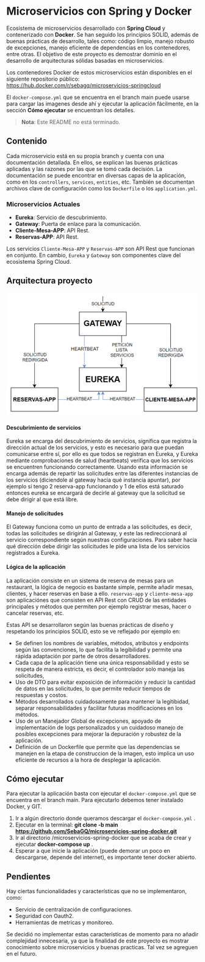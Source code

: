 # Microservicios con Spring y Docker

Ecosistema de microservicios desarrollado con **Spring Cloud** y contenerizado con **Docker**. Se han seguido los principios SOLID, además de buenas prácticas de desarrollo, tales como: código limpio, manejo robusto de excepciones, manejo eficiente de dependencias en los contenedores, entre otras. El objetivo de este proyecto es demostrar dominio en el desarrollo de arquitecturas sólidas basadas en microservicios.

Los contenedores Docker de estos microservicios están disponibles en el siguiente repositorio público: https://hub.docker.com/r/sebagq/microservicios-springcloud

El `docker-compose.yml` que se encuentra en el branch main puede usarse para cargar las imagenes desde ahí y ejecutar la aplicación fácilmente, en la sección **Cómo ejecutar** se encuentran los detalles.


> **Nota**: Este README no está terminado.

## Contenido

Cada microservicio está en su propia branch y cuenta con una documentación detallada. En ellos, se explican las buenas prácticas aplicadas y las razones por las que se tomó cada decisión. La documentación se puede encontrar en diversas capas de la aplicación, como en los `controllers`, `services`, `entities`, etc. También se documentan archivos clave de configuración como los `Dockerfile` o los `application.yml`.

### Microservicios Actuales

- **Eureka**: Servicio de descubrimiento.
- **Gateway**: Puerta de enlace para la comunicación.
- **Cliente-Mesa-APP**: API Rest.
- **Reservas-APP**: API Rest.

Los servicios `Cliente-Mesa-APP` y `Reservas-APP` son API Rest que funcionan en conjunto. En cambio, `Eureka` y `Gateway` son componentes clave del ecosistema Spring Cloud.

## Arquitectura proyecto

<img src="./diagrama-arquitectura.png" alt="Imagen 1" width="1200">

#### Descubrimiento de servicios
Eureka se encarga del descubrimiento de servicios, significa que registra la dirección actual de los servicios, y esto es necesario para que puedan comunicarse entre sí, por ello es que todos se registran en Eureka, y Eureka mediante comprobaciones de salud (heartbeats) verifica que los servicios se encuentren funcionando correctamente. Usando esta información se encarga además de repartir las solicitudes entre las diferentes instancias de los servicios (diciendole al gateway hacia qué instancia apuntar), por ejemplo si tengo 2 reserva-app funcionando y 1 de ellos está saturado entonces eureka se encargará de decirle al gateway que la solicitud se debe dirigir al que está libre.

#### Manejo de solicitudes
El Gateway funciona como un punto de entrada a las solicitudes, es decir, todas las solicitudes se dirigirán al Gateway, y este las redireccionará al servicio correspondiente según nuestras configuraciones. Para saber hacia qué dirección debe dirigir las solicitudes le pide una lista de los servicios registrados a Eureka.

#### Lógica de la aplicación
La aplicación consiste en un sistema de reserva de mesas para un restaurant, la lógica de negocio es bastante simple, permite añadir mesas, clientes, y hacer reservas en base a ello. `reservas-app` y `cliente-mesa-app` son aplicaciónes que consisten en API Rest con CRUD de las entidades principales y métodos que permiten por ejemplo registrar mesas, hacer o cancelar reservas, etc.

Estas API se desarrollaron según las buenas prácticas de diseño y respetando los principios SOLID, esto se ve reflejado por ejemplo en:
- Se definen los nombres de variables, métodos, atributos y endpoints según las convenciones, lo que facilita la legibilidad y permite una rápida adaptación por parte de otros desarrolladores.
- Cada capa de la aplicación tiene una única responsabilidad y esto se respeta de manera estricta, es decir, el controlador solo maneja las solicitudes,
- Uso de DTO para evitar exposición de información y reducir la cantidad de datos en las solicitudes, lo que permite reducir tiempos de respuestas y costos.
- Métodos desarrollados cuidadosamente para mantener la legitibidad, separar responsabilidades y facilitar futuras modificaciones en los métodos.
- Uso de un Manejador Global de excepciones, apoyado de implementación de logs personalizados y un cuidadoso manejo de posibles excepciones para mejorar la depuración y robustez de la aplicación.
- Definición de un Dockerfile que permite que las dependencias se manejen en la etapa de construccion de la imagen, esto implica un uso eficiente de recursos a la hora de desplegar la aplicación.

## Cómo ejecutar

Para ejecutar la aplicación basta con ejecutar el `docker-compose.yml` que se encuentra en el branch main.
Para ejecutarlo debemos tener instalado Docker, y GIT.
1. Ir a algún directorio donde queramos descargar el `docker-compose.yml` .
2. Ejecutar en la terminal: **git clone -b main https://github.com/SebaGQ/microservicios-spring-docker.git**
3. Ir al directorio /microservicios-spring-docker que se acaba de crear  y ejecutar **docker-compose up** .
4. Esperar a que inicie la aplicación (puede demorar un poco en descargarse, depende del internet), es importante tener docker abierto.


## Pendientes

Hay ciertas funcionalidades y características que no se implementaron, como:

- Servicio de centralización de configuraciones.
- Seguridad con Oauth2.
- Herramientas de metricas y monitoreo.

Se decidió no implementar estas características de momento para no añadir complejidad innecesaria, ya que la finalidad de este proyecto es mostrar conocimiento sobre microservicios y buenas practicas. Tal vez se agreguen en el futuro.
